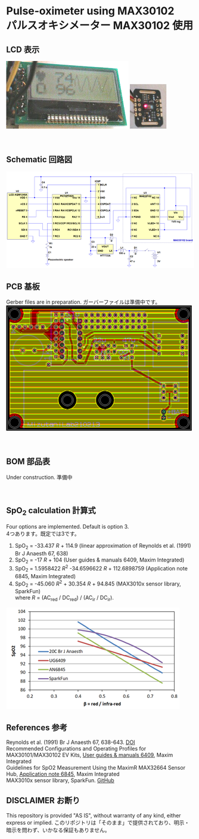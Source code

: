 # Pulse-oximeter using MAX30102 <BR>パルスオキシメーター MAX30102 使用

## LCD 表示
<IMG alt=LCD src="img/lcd01.png"> <IMG alt=MAX30102 src="img/max30102.png">
<BR><BR><BR>

## Schematic 回路図
<IMG alt=schematic src="img/schematic.png">
<BR>

## PCB 基板
Gerber files are in preparation. ガーバーファイルは準備中です。<BR>
<IMG alt=schematic src="img/pcb.png">
<BR><BR><BR>

## BOM 部品表
Under construction. 準備中
<BR><BR><BR>

## SpO<sub>2</sub> calculation 計算式
Four options are implemented. Default is option 3.<BR>
4つあります。既定では3です。<BR>
  1. SpO<sub>2</sub> = -33.437 <i>R</i> + 114.9 (linear approximation of Reynolds et al. (1991) Br J Anaesth 67, 638)<BR>
  2. SpO<sub>2</sub> = -17 <i>R</i> + 104 (User guides & manuals 6409, Maxim Integrated)<BR>
  3. SpO<sub>2</sub> = 1.5958422 <i>R</i><sup>2</sup> -34.6596622 <i>R</i> + 112.6898759 (Application note 6845, Maxim Integrated)<BR>
  4. SpO<sub>2</sub> = -45.060 <i>R</i><sup>2</sup> + 30.354 <i>R</i> + 94.845 (MAX3010x sensor library, SparkFun)<BR>
where <i>R</i> = (AC<sub>red</sub> / DC<sub>red</sub>) / (AC<sub>ir</sub> / DC<sub>ir</sub>).<BR>
<IMG alt=spo2models src="img/spo2plot.png">
<BR>

## References 参考
Reynolds et al. (1991) Br J Anaesth 67, 638-643. <a href="https://doi.org/10.1093/bja/67.5.638">DOI</A><BR>
Recommended Configurations and Operating Profiles for MAX30101/MAX30102 EV Kits, <a href="https://www.maximintegrated.com/en/design/technical-documents/userguides-and-manuals/6/6409.html">User guides & manuals 6409</a>, Maxim Integrated<BR>
Guidelines for SpO2 Measurement Using the MaximR MAX32664 Sensor Hub, <a href="https://www.maximintegrated.com/en/design/technical-documents/app-notes/6/6845.html">Application note 6845</a>, Maxim Integrated<BR>
MAX3010x sensor library, SparkFun. <a href="https://github.com/sparkfun/SparkFun_MAX3010x_Sensor_Library">GitHub</a><BR>

## DISCLAIMER お断り
This repository is provided "AS IS", without warranty of any kind, either express or implied. このリポジトリは「そのまま」で提供されており、明示・暗示を問わず、いかなる保証もありません。

